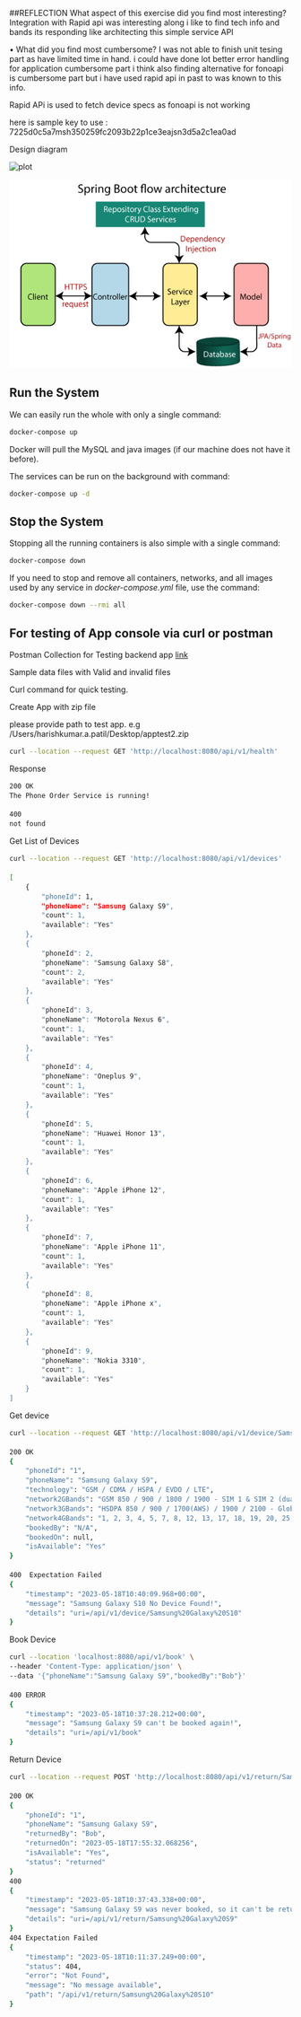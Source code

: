 ##REFLECTION
What aspect of this exercise did you find most interesting?
Integration with Rapid api was interesting along i like to find tech info and bands its responding
like architecting this simple service API 

• What did you find most cumbersome?
I was not able to finish unit tesing part as have limited time in hand.
i could have done lot better error handling for application cumbersome part i think 
also finding alternative for fonoapi is cumbersome part but i have used rapid api in past to was known to this info.


Rapid APi is used to fetch device specs as fonoapi is not working

here is sample key to use : 7225d0c5a7msh350259fc2093b22p1ce3eajsn3d5a2c1ea0ad

Design diagram

![plot](./design-diagram1.png)

![plot](./spring-boot-architecture.png)


## Run the System
We can easily run the whole with only a single command:
```bash
docker-compose up
```

Docker will pull the MySQL and java images (if our machine does not have it before).

The services can be run on the background with command:
```bash
docker-compose up -d
```

## Stop the System
Stopping all the running containers is also simple with a single command:
```bash
docker-compose down
```

If you need to stop and remove all containers, networks, and all images used by any service in <em>docker-compose.yml</em> file, use the command:
```bash
docker-compose down --rmi all

```


## For testing of App console via curl or postman

Postman Collection  for Testing backend app
[link](./testing.postman_collection.json)

Sample data files with Valid and invalid files

Curl command for quick testing.

Create App with zip file

please provide path to test app.
e.g /Users/harishkumar.a.patil/Desktop/apptest2.zip
```bash
curl --location --request GET 'http://localhost:8080/api/v1/health'
```

Response
```bash
200 OK
The Phone Order Service is running!
 
400
not found
```

Get List of Devices 

```bash
curl --location --request GET 'http://localhost:8080/api/v1/devices'

[
    {
        "phoneId": 1,
        "phoneName": "Samsung Galaxy S9",
        "count": 1,
        "available": "Yes"
    },
    {
        "phoneId": 2,
        "phoneName": "Samsung Galaxy S8",
        "count": 2,
        "available": "Yes"
    },
    {
        "phoneId": 3,
        "phoneName": "Motorola Nexus 6",
        "count": 1,
        "available": "Yes"
    },
    {
        "phoneId": 4,
        "phoneName": "Oneplus 9",
        "count": 1,
        "available": "Yes"
    },
    {
        "phoneId": 5,
        "phoneName": "Huawei Honor 13",
        "count": 1,
        "available": "Yes"
    },
    {
        "phoneId": 6,
        "phoneName": "Apple iPhone 12",
        "count": 1,
        "available": "Yes"
    },
    {
        "phoneId": 7,
        "phoneName": "Apple iPhone 11",
        "count": 1,
        "available": "Yes"
    },
    {
        "phoneId": 8,
        "phoneName": "Apple iPhone x",
        "count": 1,
        "available": "Yes"
    },
    {
        "phoneId": 9,
        "phoneName": "Nokia 3310",
        "count": 1,
        "available": "Yes"
    }
]

```

Get device

```bash
curl --location --request GET 'http://localhost:8080/api/v1/device/Samsung%20Galaxy%20S9'

200 OK
{
    "phoneId": "1",
    "phoneName": "Samsung Galaxy S9",
    "technology": "GSM / CDMA / HSPA / EVDO / LTE",
    "network2GBands": "GSM 850 / 900 / 1800 / 1900 - SIM 1 & SIM 2 (dual-SIM model only)\\nCDMA 800 / 1900 - USA",
    "network3GBands": "HSDPA 850 / 900 / 1700(AWS) / 1900 / 2100 - Global, USA\\nCDMA2000 1xEV-DO - USA",
    "network4GBands": "1, 2, 3, 4, 5, 7, 8, 12, 13, 17, 18, 19, 20, 25, 26, 28, 32, 38, 39, 40, 41, 66 - Global\\n1, 2, 3, 4, 5, 7, 8, 12, 13, 14, 17, 18, 19, 20, 25, 26, 28, 29, 30, 38, 39, 40, 41, 46, 66, 71 - USA",
    "bookedBy": "N/A",
    "bookedOn": null,
    "isAvailable": "Yes"
}

400  Expectation Failed 
{
    "timestamp": "2023-05-18T10:40:09.968+00:00",
    "message": "Samsung Galaxy S10 No Device Found!",
    "details": "uri=/api/v1/device/Samsung%20Galaxy%20S10"
}
```
Book Device
```bash
curl --location 'localhost:8080/api/v1/book' \
--header 'Content-Type: application/json' \
--data '{"phoneName":"Samsung Galaxy S9","bookedBy":"Bob"}'

400 ERROR
{
    "timestamp": "2023-05-18T10:37:28.212+00:00",
    "message": "Samsung Galaxy S9 can't be booked again!",
    "details": "uri=/api/v1/book"
}
```

Return Device
```bash
curl --location --request POST 'http://localhost:8080/api/v1/return/Samsung Galaxy S9'

200 OK
{
    "phoneId": "1",
    "phoneName": "Samsung Galaxy S9",
    "returnedBy": "Bob",
    "returnedOn": "2023-05-18T17:55:32.068256",
    "isAvailable": "Yes",
    "status": "returned"
}
400
{
    "timestamp": "2023-05-18T10:37:43.338+00:00",
    "message": "Samsung Galaxy S9 was never booked, so it can't be returned!",
    "details": "uri=/api/v1/return/Samsung%20Galaxy%20S9"
}
404 Expectation Failed 
{
    "timestamp": "2023-05-18T10:11:37.249+00:00",
    "status": 404,
    "error": "Not Found",
    "message": "No message available",
    "path": "/api/v1/return/Samsung%20Galaxy%20S10"
}
```



